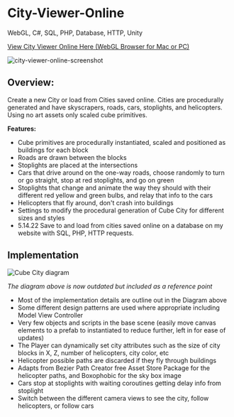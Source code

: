 # City-Viewer-Online
WebGL, C#, SQL, PHP, Database, HTTP, Unity

[View City Viewer Online Here (WebGL Browser for Mac or PC)](https://yalewinter.com/cityviewer/)

![city-viewer-online-screenshot](https://user-images.githubusercontent.com/5803874/178402932-6e00a948-c27d-4bc9-a0b0-0477fc079663.jpg)

## Overview:
Create a new City or load from Cities saved online. Cities are procedurally generated and have skyscrapers, roads, cars, stoplights, and helicopters. Using no art assets only scaled cube primitives.

**Features:**
- Cube primitives are procedurally instantiated, scaled and positioned as buildings for each block
- Roads are drawn between the blocks
- Stoplights are placed at the intersections
- Cars that drive around on the one-way roads, choose randomly to turn or go straight, stop at red stoplights, and go on green
- Stoplights that change and animate the way they should with their different red yellow and green bulbs, and relay that info to the cars
- Helicopters that fly around, don't crash into buildings
- Settings to modify the procedural generation of Cube City for different sizes and styles
- 5.14.22 Save to and load from cities saved online on a database on my website with SQL, PHP, HTTP requests.

## Implementation
![Cube City diagram](https://user-images.githubusercontent.com/5803874/156256669-fc3db5f4-8708-4918-bf10-ecfbf9ab4b22.jpg)

*The diagram above is now outdated but included as a reference point*

- Most of the implementation details are outline out in the Diagram above
- Some different design patterns are used where appropriate including Model View Controller
- Very few objects and scripts in the base scene (easily move canvas elements to a prefab to instantiated to reduce further, left in for ease of updates)
- The Player can dynamically set city attributes such as the size of city blocks in X, Z, number of helicopters, city color, etc
- Helicopter possible paths are discarded if they fly through buildings
- Adapts from Bezier Path Creator free Asset Store Package for the helicopter paths, and Boxophobic for the sky box image
- Cars stop at stoplights with waiting coroutines getting delay info from stoplight
- Switch between the different camera views to see the city, follow helicopters, or follow cars
